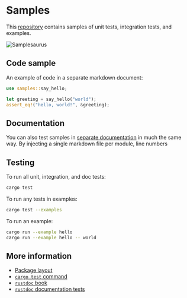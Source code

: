 # Samples

This [repository](https://github.com/heaths/samples-rs) contains samples of unit tests, integration tests, and examples.

![Samplesaurus](https://heaths.github.io/samples-rs/assets/samplesaurus_240.png)

## Code sample

An example of code in a separate markdown document:

```rust
use samples::say_hello;

let greeting = say_hello("world");
assert_eq!("hello, world!", &greeting);
```

## Documentation

You can also test samples in [separate documentation](https://github.com/heaths/samples-rs/blob/main/docs/index.md) in much the same way.
By injecting a single markdown file per module, line numbers

## Testing

To run all unit, integration, and doc tests:

```bash
cargo test
```

To run any tests in examples:

```bash
cargo test --examples
```

To run an example:

```bash
cargo run --example hello
cargo run --example hello -- world
```

## More information

* [Package layout](https://doc.rust-lang.org/cargo/guide/project-layout.html)
* [`cargo test` command](https://doc.rust-lang.org/cargo/commands/cargo-test.html)
* [`rustdoc` book](https://doc.rust-lang.org/rustdoc/)
* [`rustdoc` documentation tests](https://doc.rust-lang.org/rustdoc/write-documentation/documentation-tests.html)
